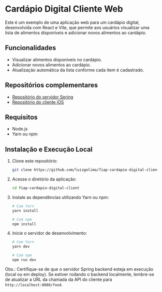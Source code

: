 # Cardápio Digital Cliente Web

Este é um exemplo de uma aplicação web para um cardápio digital, desenvolvida com React e Vite, que permite aos usuários visualizar uma lista de alimentos disponíveis e adicionar novos alimentos ao cardápio.

## Funcionalidades

- Visualizar alimentos disponíveis no cardápio.
- Adicionar novos alimentos ao cardápio.
- Atualização automática da lista conforme cada item é cadastrado.

## Repositórios complementares

- [Repositório do servidor Spring](https://github.com/luizgolima/fiap-cardapio-digital-server)
- [Repositório do cliente iOS](https://github.com/luizgolima/fiap-cardapio-digital-ios)

## Requisitos

- Node.js
- Yarn ou npm

## Instalação e Execução Local

1. Clone este repositório:
   ```bash
   git clone https://github.com/luizgolima/fiap-cardapio-digital-client.git
   ```
2. Acesse o diretório da aplicação:
    ```bash
    cd fiap-cardapio-digital-client
    ```
3. Instale as dependências utilizando Yarn ou npm:
    ```bash
    # Com Yarn
    yarn install
    
    # Com npm
    npm install
    ```
4. Inicie o servidor de desenvolvimento:
    ```bash
    # Com Yarn
    yarn dev
    
    # Com npm
    npm run dev
    ```

Obs.: Certifique-se de que o servidor Spring backend esteja em execução (local ou em deploy). Se estiver rodando o backend localmente, lembre-se de atualizar a URL da chamada da API do cliente para `http://localhost:8080/food`.

